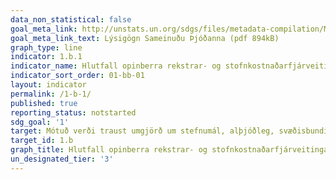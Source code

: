 ```yaml
---
data_non_statistical: false
goal_meta_link: http://unstats.un.org/sdgs/files/metadata-compilation/Metadata-Goal-1.pdf
goal_meta_link_text: Lýsigögn Sameinuðu Þjóðanna (pdf 894kB)
graph_type: line
indicator: 1.b.1
indicator_name: Hlutfall opinberra rekstrar- og stofnkostnaðarfjárveitinga til atvinnugreina sem konur, fátækir og viðkvæmir hópar njóta umfram aðra.
indicator_sort_order: 01-bb-01
layout: indicator
permalink: /1-b-1/
published: true
reporting_status: notstarted
sdg_goal: '1'
target: Mótuð verði traust umgjörð um stefnumál, alþjóðleg, svæðisbundin og á landsvísu, sem byggist á þróunaráætlunum sem taka einkum mið af stöðu fátækra og kynjamismunun, í því skyni að tryggja að aukið fjármagn fari í aðgerðir sem miða að því að útrýma fátækt.
target_id: 1.b
graph_title: Hlutfall opinberra rekstrar- og stofnkostnaðarfjárveitinga til atvinnugreina sem konur, fátækir og viðkvæmir hópar njóta umfram aðra.
un_designated_tier: '3'
---
```


